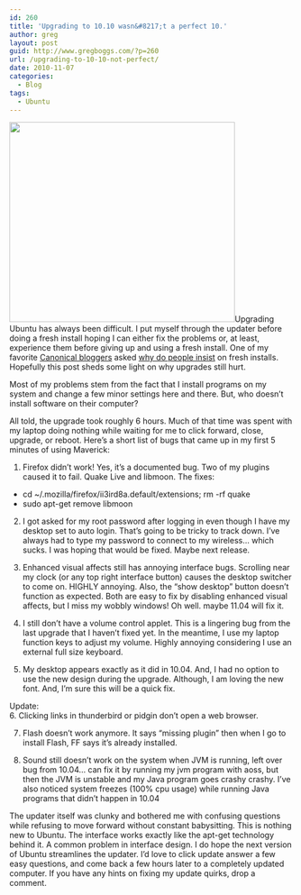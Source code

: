 ```yaml
---
id: 260
title: 'Upgrading to 10.10 wasn&#8217;t a perfect 10.'
author: greg
layout: post
guid: http://www.gregboggs.com/?p=260
url: /upgrading-to-10-10-not-perfect/
date: 2010-11-07
categories:
  - Blog
tags:
  - Ubuntu
---
```

<a rel="attachment wp-att-264" href="http://www.gregboggs.com/upgrading-to-10-10-not-perfect/startupgrade/"><img class="alignleft size-medium wp-image-264" title="startupgrade" src="http://www.gregboggs.com/wp-content/uploads/2010/11/startupgrade-400x355.png" alt="" width="400" height="355" /></a>Upgrading Ubuntu has always been difficult. I put myself through the updater before doing a fresh install hoping I can either fix the problems or, at least, experience them before giving up and using a fresh install. One of my favorite [Canonical bloggers][1] asked [why do people insist][2] on fresh installs. Hopefully this post sheds some light on why upgrades still hurt.

Most of my problems stem from the fact that I install programs on my system and change a few minor settings here and there. But, who doesn&#8217;t install software on their computer?

All told, the upgrade took roughly 6 hours. Much of that time was spent with my laptop doing nothing while waiting for me to click forward, close, upgrade, or reboot. Here&#8217;s a short list of bugs that came up in my first 5 minutes of using Maverick:

1. Firefox didn&#8217;t work! Yes, it&#8217;s a documented bug. Two of my plugins caused it to fail. Quake Live and libmoon. The fixes:

  * cd ~/.mozilla/firefox/ii3ird8a.default/extensions; rm -rf quake<tab>
  * sudo apt-get remove libmoon

2. I got asked for my root password after logging in even though I have my desktop set to auto login. That&#8217;s going to be tricky to track down. I&#8217;ve always had to type my password to connect to my wireless&#8230; which sucks. I was hoping that would be fixed. Maybe next release.

3. Enhanced visual affects still has annoying interface bugs. Scrolling near my clock (or any top right interface button) causes the desktop switcher to come on. HIGHLY annoying. Also, the &#8220;show desktop&#8221; button doesn&#8217;t function as expected. Both are easy to fix by disabling enhanced visual affects, but I miss my wobbly windows! Oh well. maybe 11.04 will fix it.

4. I still don&#8217;t have a volume control applet. This is a lingering bug from the last upgrade that I haven&#8217;t fixed yet. In the meantime, I use my laptop function keys to adjust my volume. Highly annoying considering I use an external full size keyboard.

5. My desktop appears exactly as it did in 10.04. And, I had no option to use the new design during the upgrade. Although, I am loving the new font. And, I&#8217;m sure this will be a quick fix.

Update:  
6. Clicking links in thunderbird or pidgin don&#8217;t open a web browser.

7. Flash doesn&#8217;t work anymore. It says &#8220;missing plugin&#8221; then when I go to install Flash, FF says it&#8217;s already installed.

8. Sound still doesn&#8217;t work on the system when JVM is running, left over bug from 10.04&#8230; can fix it by running my jvm program with aoss, but then the JVM is unstable and my Java program goes crashy crashy. I&#8217;ve also noticed system freezes (100% cpu usage) while running Java programs that didn&#8217;t happen in 10.04

The updater itself was clunky and bothered me with confusing questions while refusing to move forward without constant babysitting. This is nothing new to Ubuntu. The interface works exactly like the apt-get technology behind it. A common problem in interface design. I do hope the next version of Ubuntu streamlines the updater. I&#8217;d love to click update answer a few easy questions, and come back a few hours later to a completely updated computer. If you have any hints on fixing my update quirks, drop a comment.

 [1]: http://castrojo.tumblr.com
 [2]: http://castrojo.tumblr.com/post/1093664654/no-need-to-complicate-your-life